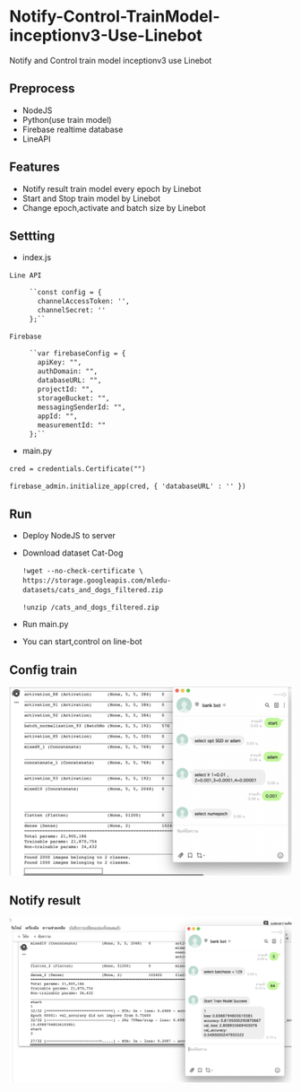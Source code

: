 # Notify-Control-TrainModel-inceptionv3-Use-Linebot
Notify and Control train model inceptionv3 use Linebot 

## Preprocess
   - NodeJS
   - Python(use train model)
   - Firebase realtime database
   - LineAPI
   
## Features
   - Notify result train model every epoch by Linebot
   - Start and Stop train model by Linebot
   - Change epoch,activate and batch size by Linebot

## Settting
   - index.js
   
   `Line API`

         ``const config = {
           channelAccessToken: '',
           channelSecret: ''
         };``
   
   `Firebase`
      
         ``var firebaseConfig = {
           apiKey: "",
           authDomain: "",
           databaseURL: "",
           projectId: "",
           storageBucket: "",
           messagingSenderId: "",
           appId: "",
           measurementId: ""
         };``
   
   - main.py
   
   ``cred = credentials.Certificate("")``
   
   ``firebase_admin.initialize_app(cred, {
    'databaseURL' : ''
   })``
   
   ## Run
   - Deploy NodeJS to server 
   - Download dataset Cat-Dog
      
      ``!wget --no-check-certificate \
    https://storage.googleapis.com/mledu-datasets/cats_and_dogs_filtered.zip``
    
      ``!unzip /cats_and_dogs_filtered.zip``
   - Run main.py
   - You can start,control on line-bot
   
   ## Config train 
   
   ![Image of Yaktocat](https://github.com/bankff/Notify-Control-TrainModel-inceptionv3-Use-Linebot/blob/master/%E0%B8%A0%E0%B8%B2%E0%B8%9E%E0%B8%AB%E0%B8%99%E0%B9%89%E0%B8%B2%E0%B8%88%E0%B8%AD%202563-09-14%20%E0%B9%80%E0%B8%A7%E0%B8%A5%E0%B8%B2%2000.06.31.png)
   
   ## Notify result 
   
  ![Image of Yaktocat](https://github.com/bankff/Notify-Control-TrainModel-inceptionv3-Use-Linebot/blob/master/%E0%B8%A0%E0%B8%B2%E0%B8%9E%E0%B8%AB%E0%B8%99%E0%B9%89%E0%B8%B2%E0%B8%88%E0%B8%AD%202563-09-14%20%E0%B9%80%E0%B8%A7%E0%B8%A5%E0%B8%B2%2000.11.00.png)
